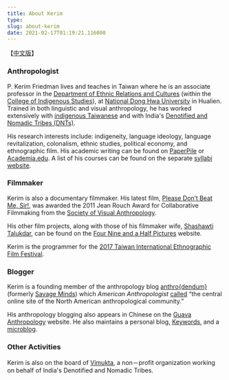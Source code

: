 ```yaml
---
title: About Kerim
type: 
slug: about-kerim
date: 2021-02-17T01:19:21.116000
---
```


【[中文版](https://kerim.oxus.net/chinese.html)】

### Anthropologist

P. Kerim Friedman lives and teaches in Taiwan where he is an associate professor in the [Department of Ethnic Relations and Cultures](http://www.erc.ndhu.edu.tw/) (within the [College of Indigenous Studies](http://www.cis.ndhu.edu.tw/files/13-1016-50447.php)), at [National Dong Hwa University](http://www.ndhu.edu.tw/bin/home.php?Lang=en) in Hualien. Trained in both linguistic and visual anthropology, he has worked extensively with [indigenous Taiwanese](https://en.wikipedia.org/wiki/Taiwanese_aborigines) and with India's [Denotified and Nomadic Tribes (DNTs)](https://en.wikipedia.org/wiki/Denotified_Tribes).

His research interests include: indigeneity, language ideology, language revitalization, colonalism, ethnic studies, political economy, and ethnographic film. His academic writing can be found on [PaperPile](https://paperpile.com/shared/tOBOvK) or [Academia.edu](https://ndhu.academia.edu/KerimFriedman). A list of his courses can be found on the separate [syllabi website](https://kerim.oxus.net/syllabi/).

### Filmmaker

Kerim is also a documentary filmmaker. His latest film, [Please Don’t Beat Me, Sir!](http://dontbeatmesir.com/), was awarded the 2011 Jean Rouch Award for Collaborative Filmmaking from the [Society of Visual Anthropology](http://societyforvisualanthropology.org/).

His other film projects, along with those of his filmmaker wife, [Shashawti Talukdar](http://blog.shashwati.com/), can be found on the [Four Nine and a Half Pictures](http://fournineandahalf.com/) website.

Kerim is the programmer for the [2017 Taiwan International Ethnographic Film Festival](http://tieff.org/).

### Blogger

Kerim is a founding member of the anthropology blog [anthro{dendum}](https://anthrodendum.org/) (formerly [Savage Minds](http://savageminds.org/)) which _American Anthropologist_ [called](http://onlinelibrary.wiley.com/doi/10.1111/j.1548-1433.2009.01203.x/abstract) “the central online site of the North American anthropological community.”

His anthropology blogging also appears in Chinese on the [Guava Anthropology](http://guavanthropology.tw/author/%E5%82%85%E5%8F%AF%E6%81%A9%EF%BC%88Kerim%20Friedman%EF%BC%89) website. He also maintains a personal blog, [Keywords](http://keywords.oxus.net/), and a [microblog](https://micro.oxus.net/).

### Other Activities

Kerim is also on the board of [Vimukta](http://vimukta.org/), a non－profit organization working on behalf of India's Denotified and Nomadic Tribes.
